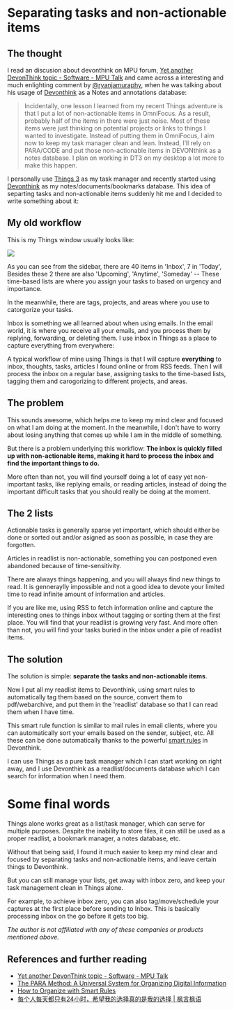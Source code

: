 # Separating tasks and non-actionable items


## The thought

I read an discusion about devonthink on MPU forum, [Yet another DevonThink topic - Software - MPU Talk](https://talk.macpowerusers.com/t/yet-another-devonthink-topic/15628) and came across a interesting and much enlighting comment by [@ryanjamuraphy](https://talk.macpowerusers.com/t/yet-another-devonthink-topic/15628/18), when he was talking about his usage of [Devonthink](https://www.devontechnologies.com) as a Notes and annotations database:

> Incidentally, one lesson I learned from my recent Things adventure is that I put a lot of non-actionable items in OmniFocus. As a result, probably half of the items in there were just noise. Most of these items were just thinking on potential projects or links to things I wanted to investigate. Instead of putting them in OmniFocus, I aim now to keep my task manager clean and lean. Instead, I’ll rely on PARA/CODE and put those non-actionable items in DEVONthink as a notes database. I plan on working in DT3 on my desktop a lot more to make this happen.

I personally use [Things 3](https://culturedcode.com/things/) as my task manager and recently started using [Devonthink](https://www.devontechnologies.com/apps/devonthink) as my notes/documents/bookmarks database. This idea of separting tasks and non-actionable items suddenly hit me and I decided to write something about it:

## My old workflow

This is my Things window usually looks like:

![](../output/pics/Things.png)

As you can see from the sidebar, there are 40 items in 'Inbox', 7 in 'Today', Besides these 2 there are also 'Upcoming', 'Anytime', 'Someday' -- These time-based lists are where you assign your tasks to based on urgency and importance.

In the meanwhile, there are tags, projects, and areas where you use to catorgorize your tasks.

Inbox is something we all learned about when using emails. In the email world, it is where you receive all your emails, and you process them by replying, forwarding, or deleting them. I use inbox in Things as a place to capture everything from everywhere:

A typical workflow of mine using Things is that I will capture **everything** to inbox, thoughts, tasks, articles I found online or from RSS feeds. Then I will process the inbox on a regular base, assigning tasks to the time-based lists, tagging them and carogorizing to different projects, and areas.

## The problem

This sounds awesome, which helps me to keep my mind clear and focused on what I am doing at the moment. In the meanwhile, I don't have to worry about losing anything that comes up while I am in the middle of something.

But there is a problem underlying this workflow: **The inbox is quickly filled up with non-actionable items, making it hard to process the inbox and find the important things to do.**

More often than not, you will find yourself doing a lot of easy yet non-important tasks, like replying emails, or reading articles, instead of doing the important difficult tasks that you should really be doing at the moment.

## The 2 lists

Actionable tasks is generally sparse yet important, which should either be done or sorted out and/or asigned as soon as possible, in case they are forgotten.

Articles in readlist is non-actionable, something you can postponed even abandoned because of time-sensitivity.

There are always things happening, and you will always find new things to read. It is genneraylly impossible and not a good idea to devote your limited time to read infinite amount of information and articles.

If you are like me, using RSS to fetch information online and capture the interesting ones to things inbox without tagging or sorting them at the first place. You will find that your readlist is growing very fast. And more often than not, you will find your tasks buried in the inbox under a pile of readlist items.

## The solution

The solution is simple: **separate the tasks and non-actionable items**.

Now I put all my readlist items to Devonthink, using smart rules to automatically tag them based on the source, convert them to pdf/webarchive, and put them in the 'readlist' database so that I can read them when I have time.

This smart rule function is similar to mail rules in email clients, where you can automatically sort your emails based on the sender, subject, etc. All these can be done automatically thanks to the powerful [smart rules](https://www.devontechnologies.com/blog/20201110-organize-with-smart-rules) in Devonthink.

I can use Things as a pure task manager which I can start working on right away, and I use Devonthink as a readlist/documents database which I can search for information when I need them.

# Some final words

Things alone works great as a list/task manager, which can serve for multiple purposes. Despite the inability to store files, it can still be used as a proper readlist, a bookmark manager, a notes database, etc.

Without that being said, I found it much easier to keep my mind clear and focused by separating tasks and non-actionable items, and leave certain things to Devonthink.

But you can still manage your lists, get away with inbox zero, and keep your task management clean in Things alone.

For example, to achieve inbox zero, you can also tag/move/schedule your captures at the first place before sending to Inbox. This is basically processing inbox on the go before it gets too big.

*The author is not affiliated with any of these companies or products mentioned above.*

## References and further reading

- [Yet another DevonThink topic - Software - MPU Talk](https://talk.macpowerusers.com/t/yet-another-devonthink-topic/15628)
- [The PARA Method: A Universal System for Organizing Digital Information](https://fortelabs.co/blog/para/)
- [How to Organize with Smart Rules](https://www.devontechnologies.com/blog/20201110-organize-with-smart-rules)
- [每个人每天都只有24小时，希望我的选择真的是我的选择 | 枫言枫语](https://justinyan.me/post/5790)